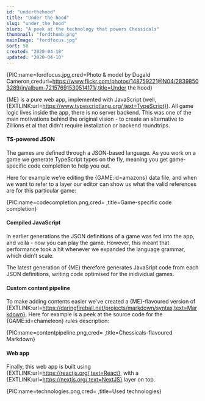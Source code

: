 ```yaml
---
id: "underthehood"
title: "Under the hood"
slug: "under_the_hood"
blurb: "A peek at the technology that powers Chessicals"
thumbnail: "fordthumb.png"
mainImage: "fordfocus.jpg"
sort: 50
created: "2020-04-10"
updated: "2020-04-10"
---
```


{PIC:name=fordfocus.jpg,cred=Photo & model by Dugald Cameron,credurl=https://www.flickr.com/photos/148759221@N04/28398503289/in/album-72157691530514171/,title=Under the hood}

{ME} is a pure web app, implemented with JavaScript (well, {EXTLINK:url=https://www.typescriptlang.org/,text=TypeScript}). All game logic lives inside the app, there is no server backend. This was one of the main motivations behind the original vision - to create an alternative to Zillions et al that didn't require installation or backend roundtrips.

#### TS-powered JSON

The games are defined through a JSON-based language. As you work on a game we generate TypeScript types on the fly, meaning you get game-specific code completion to help you out.

Here for example we're editing the {GAME:id=amazons} data file, and when we want to refer to a layer our editor can show us what the valid references are for this particular game:

{PIC:name=codecompletion.png,cred= ,title=Game-specific code completion}

#### Compiled JavaScript

In earlier generations the JSON definitions of a game was fed into the app, and voilà - now you can play the game. However, this meant that performance took a hit whenever we expanded the language grammar, which didn't scale.

The latest generation of {ME} therefore generates JavaSript code from each JSON definitions, writing code optimised for the inidividual games.

#### Custom content pipeline

To make adding contents easier we've created a {ME}-flavoured version of {EXTLINK:url=https://daringfireball.net/projects/markdown/syntax,text=Markdown}. Here for example is a peek at the source code for the {GAME:id=chameleon} rules description:

{PIC:name=contentpipeline.png,cred= ,title=Chessicals-flavoured Markdown}

#### Web app

Finally, this web app is built using {EXTLINK:url=https://reactjs.org/,text=React}, with a {EXTLINK:url=https://nextjs.org/,text=NextJS} layer on top.

{PIC:name=technologies.png,cred= ,title=Used technologies}
